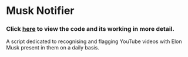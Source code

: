 # Musk Notifier
### Click [here](https://github.com/anuragtk88/anuragtk88.github.io/blob/master/Projects/MuskNotifier/Deployer.html) to view the code and its working in more detail.

A script dedicated to recognising and flagging YouTube videos with Elon Musk present in them on a daily basis.



